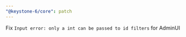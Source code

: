 ```yaml
---
"@keystone-6/core": patch
---
```


Fix `Input error: only a int can be passed to id filters` for AdminUI
